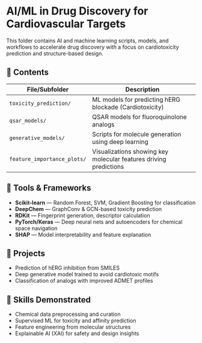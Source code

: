 # AI/ML in Drug Discovery for Cardiovascular Targets

This folder contains AI and machine learning scripts, models, and workflows to accelerate drug discovery with a focus on cardiotoxicity prediction and structure-based design.

## 📁 Contents
| File/Subfolder | Description |
|----------------|-------------|
| `toxicity_prediction/` | ML models for predicting hERG blockade (Cardiotoxicity) |
| `qsar_models/` | QSAR models for fluoroquinolone analogs |
| `generative_models/` | Scripts for molecule generation using deep learning |
| `feature_importance_plots/` | Visualizations showing key molecular features driving predictions |

## 🧠 Tools & Frameworks
- **Scikit-learn** — Random Forest, SVM, Gradient Boosting for classification  
- **DeepChem** — GraphConv & GCN-based toxicity prediction  
- **RDKit** — Fingerprint generation, descriptor calculation  
- **PyTorch/Keras** — Deep neural nets and autoencoders for chemical space navigation  
- **SHAP** — Model interpretability and feature explanation

## 🚀 Projects
- Prediction of hERG inhibition from SMILES  
- Deep generative model trained to avoid cardiotoxic motifs  
- Classification of analogs with improved ADMET profiles

## 📌 Skills Demonstrated
- Chemical data preprocessing and curation  
- Supervised ML for toxicity and affinity prediction  
- Feature engineering from molecular structures  
- Explainable AI (XAI) for safety and design insights
